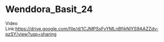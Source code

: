 ﻿# Wenddora_Basit_24
Video Link:https://drive.google.com/file/d/1CJMPSsFvYMLnBfikNlYS9AAZZdv-pzSY/view?usp=sharing 
